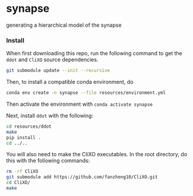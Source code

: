 # synapse
generating a hierarchical model of the synapse

### Install

When first downloading this repo, run the following command to get the `ddot` and `CliXO` source dependencies.

```bash
git submodule update --init --recursive
```

Then, to install a compatible conda environment, do

```bash
conda env create -n synapse --file resources/environment.yml
```

Then activate the environment with `conda activate synapse`

Next, install `ddot` with the following:

```bash
cd resources/ddot
make
pip install .
cd ../..
```


You will also need to make the CliXO executables. In the root directory, do this with the following commands:

```bash
rm -rf CliXO
git submodule add https://github.com/fanzheng10/CliXO.git
cd CliXO/
make
```

